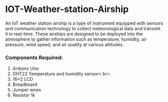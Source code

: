 # IOT-Weather-station-Airship
An IoT weather station airship is a type of instrument equipped with sensors and communication technology to collect meteorological data and transmit it in real-time. These airships are designed to be deployed into the atmosphere to gather information such as temperature, humidity, air pressure, wind speed, and air quality at various altitudes.

### Components Required:
1. Arduino Uno <br>
2. DHT22 Temperature and humidity sensor< br>
3. 16×2 LCD <br>
4. Breadboard <br>
5. Jumper wires<br>
6. Resistor 1k

